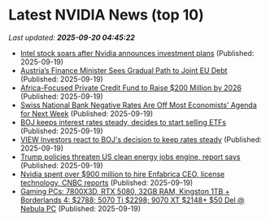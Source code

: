 # Latest NVIDIA News (top 10)
_Last updated: **2025-09-20 04:45:22**_

- [Intel stock soars after Nvidia announces investment plans](https://www.independent.ie/business/world/intel-stock-soars-after-nvidia-announces-investment-plans/a1192371101.html) (Published: 2025-09-19)
- [Austria’s Finance Minister Sees Gradual Path to Joint EU Debt](https://biztoc.com/x/819c454997893580) (Published: 2025-09-19)
- [Africa-Focused Private Credit Fund to Raise $200 Million by 2026](https://biztoc.com/x/52a280fd14304d18) (Published: 2025-09-19)
- [Swiss National Bank Negative Rates Are Off Most Economists’ Agenda for Next Week](https://biztoc.com/x/9e9fda66f1ba5a16) (Published: 2025-09-19)
- [BOJ keeps interest rates steady, decides to start selling ETFs](https://biztoc.com/x/e6cb933d634df47c) (Published: 2025-09-19)
- [VIEW Investors react to BOJ's decision to keep rates steady](https://biztoc.com/x/b33822d255b2058a) (Published: 2025-09-19)
- [Trump policies threaten US clean energy jobs engine, report says](https://biztoc.com/x/e163c5455a2a80ea) (Published: 2025-09-19)
- [Nvidia spent over $900 million to hire Enfabrica CEO, license technology, CNBC reports](https://economictimes.indiatimes.com/tech/technology/nvidia-spent-over-900-million-to-hire-enfabrica-ceo-license-technology-cnbc-reports/articleshow/123989413.cms) (Published: 2025-09-19)
- [Gaming PCs: 7800X3D, RTX 5080, 32GB RAM, Kingston 1TB + Borderlands 4: $2788; 5070 Ti $2298; 9070 XT $2148+ $50 Del @ Nebula PC](https://www.ozbargain.com.au/node/924857) (Published: 2025-09-19)
